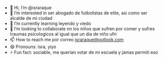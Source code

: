 - 👋 Hi, I’m @israraque
- 👀 I’m interested in ser abogado de futbolistas de elite, asi como ser alcalde de mi ciudad
- 🌱 I’m currently learning leyendo y viedo
- 💞️ I’m looking to collaborate on los niños que sufren por comer y sufres traumas psicologicos al igual que un dia de niño ufri
- 📫 How to reach me por correo israraque@outlook.com
- 😄 Pronouns: isra, yiyo
- ⚡ Fun fact: sociable, me querian votar de mi escuela y jamas permiti eso

<!---
israraque/israraque is a ✨ special ✨ repository because its `README.md` (this file) appears on your GitHub profile.
You can click the Preview link to take a look at your changes.
--->
